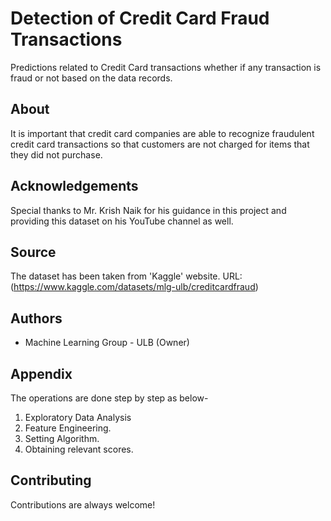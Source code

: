 
# Detection of Credit Card Fraud Transactions

Predictions related to Credit Card transactions whether if any transaction is fraud or not based on the data records.


## About
It is important that credit card companies are able to recognize fraudulent credit card transactions so that customers are not charged for items that they did not purchase.
## Acknowledgements
 
Special thanks to Mr. Krish Naik for his guidance in this project and providing this dataset on his YouTube channel as well.
## Source
The dataset has been taken from 'Kaggle' website.
URL:(https://www.kaggle.com/datasets/mlg-ulb/creditcardfraud)
## Authors

- Machine Learning Group - ULB (Owner)


## Appendix

The operations are done step by step as below-

1. Exploratory Data Analysis
2. Feature Engineering.
3. Setting Algorithm.
2. Obtaining relevant scores.

## Contributing

Contributions are always welcome!


